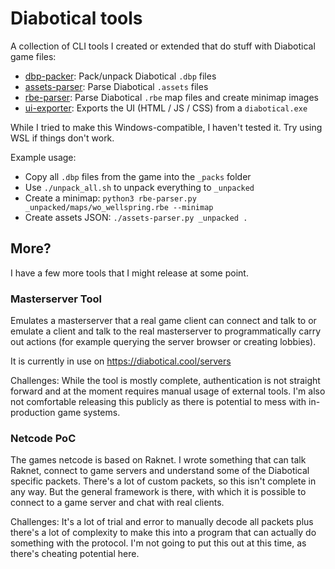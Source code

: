 # Diabotical tools

A collection of CLI tools I created or extended that do stuff with Diabotical game files:

* [dbp-packer](dbp-packer.md): Pack/unpack Diabotical `.dbp` files
* [assets-parser](assets-parser.md): Parse Diabotical `.assets` files
* [rbe-parser](rbe-parser.md): Parse Diabotical `.rbe` map files and create minimap images
* [ui-exporter](ui-exporter.md): Exports the UI (HTML / JS / CSS) from a `diabotical.exe`

While I tried to make this Windows-compatible, I haven't tested it. Try using WSL if things don't work.

Example usage:

* Copy all `.dbp` files from the game into the `_packs` folder
* Use `./unpack_all.sh` to unpack everything to `_unpacked`
* Create a minimap: `python3 rbe-parser.py _unpacked/maps/wo_wellspring.rbe --minimap`
* Create assets JSON: `./assets-parser.py _unpacked .`

## More?

I have a few more tools that I might release at some point.

### Masterserver Tool

Emulates a masterserver that a real game client can connect and talk to or emulate a client and talk to the real masterserver to programmatically carry out actions (for example querying the server browser or creating lobbies).

It is currently in use on https://diabotical.cool/servers

Challenges: While the tool is mostly complete, authentication is not straight forward and at the moment requires manual usage of external tools. I'm also not comfortable releasing this publicly as there is potential to mess with in-production game systems.


### Netcode PoC

The games netcode is based on Raknet. I wrote something that can talk Raknet, connect to game servers and understand some of the Diabotical specific packets. There's a lot of custom packets, so this isn't complete in any way. But the general framework is there, with which it is possible to connect to a game server and chat with real clients.

Challenges: It's a lot of trial and error to manually decode all packets plus there's a lot of complexity to make this into a program that can actually do something with the protocol. I'm not going to put this out at this time, as there's cheating potential here.